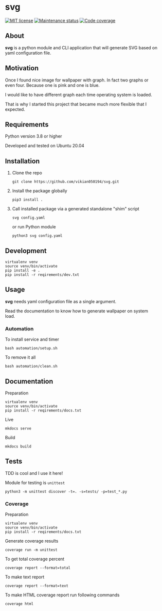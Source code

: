 # svg

[![MIT license][license-badge]][license-url]
[![Maintenance status][status-badge]][status-url]
[![Code coverage][coverage-badge]][coverage-url]

## About

**svg** is a python module and CLI application that will generate SVG based on yaml configuration file.

## Motivation

Once I found nice image for wallpaper with graph. In fact two graphs or even four. Because one is pink and one is blue.

I would like to have different graph each time operating system is loaded.

That is why I started this project that became much more flexible that I expected.

## Requirements

Python version 3.8 or higher

Developed and tested on Ubuntu 20.04

## Installation

1. Clone the repo
    ```
    git clone https://github.com/vikian050194/svg.git
    ```
2. Install the package globally
    ```
    pip3 install .
    ```
3. Call installed package via a generated standalone "shim" script
    ```
    svg config.yaml
    ```
    or run Python module
    ```
    python3 svg config.yaml
    ```

## Development

```
virtualenv venv
source venv/bin/activate
pip install -e .
pip install -r reqirements/dev.txt
```

## Usage

**svg** needs yaml configuration file as a single argument.

Read the documentation to know how to generate wallpaper on system load.

### Automation

To install service and timer

```
bash automation/setup.sh
```

To remove it all

```
bash automation/clean.sh
```

## Documentation

Preparation

```
virtualenv venv
source venv/bin/activate
pip install -r reqirements/docs.txt
```

Live

```
mkdocs serve
```

Build

```
mkdocs build
```

## Tests

TDD is cool and I use it here!

Module for testing is `unittest`

```
python3 -m unittest discover -t=. -s=tests/ -p=test_*.py
```

### Coverage

Preparation

```
virtualenv venv
source venv/bin/activate
pip install -r reqirements/docs.txt
```

Generate coverage results
```
coverage run -m unittest
```

To get total coverage percent
```
coverage report --format=total
```

To make text report
```
coverage report --format=text
```

To make HTML coverage report run following commands
```
coverage html
```

[status-url]: https://github.com/vikian050194/svg/pulse
[status-badge]: https://img.shields.io/github/last-commit/vikian050194/svg.svg

[license-url]: https://github.com/vikian050194/svg/blob/master/LICENSE
[license-badge]: https://img.shields.io/github/license/vikian050194/svg.svg

[coverage-url]: https://codecov.io/gh/vikian050194/svg
[coverage-badge]: https://img.shields.io/codecov/c/github/vikian050194/svg
